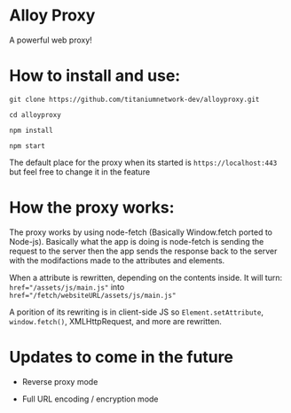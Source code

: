 # Alloy Proxy

A powerful web proxy!

# How to install and use:

`git clone https://github.com/titaniumnetwork-dev/alloyproxy.git`

`cd alloyproxy`

`npm install`

`npm start`

The default place for the proxy when its started is `https://localhost:443` but feel free to change it in the feature

# How the proxy works:

The proxy works by using node-fetch (Basically Window.fetch ported to Node-js). 
Basically what the app is doing is node-fetch is sending the request to the server then
the app sends the response back to the server with the modifactions made to the attributes and elements.

When a attribute is rewritten, depending on the contents inside. It will turn:
`href="/assets/js/main.js"` into `href="/fetch/websiteURL/assets/js/main.js"`

A porition of its rewriting is in client-side JS so `Element.setAttribute`, `window.fetch()`, XMLHttpRequest, and more are rewritten.


# Updates to come in the future

- Reverse proxy mode

- Full URL encoding / encryption mode
